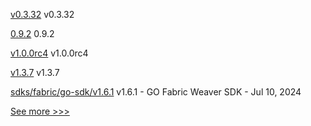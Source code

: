 
[v0.3.32](https://github.com/hyperledger-labs/yui-ibc-solidity/releases/tag/v0.3.32) v0.3.32

[0.9.2](https://github.com/hyperledger/besu-native/releases/tag/0.9.2) 0.9.2

[v1.0.0rc4](https://github.com/hyperledger/aries-acapy-docs/releases/tag/v1.0.0rc4) v1.0.0rc4

[v1.3.7](https://github.com/hyperledger/identus-apollo/releases/tag/v1.3.7) v1.3.7

[sdks/fabric/go-sdk/v1.6.1](https://github.com/hyperledger-labs/weaver-dlt-interoperability/releases/tag/sdks/fabric/go-sdk/v1.6.1) v1.6.1 - GO Fabric Weaver SDK - Jul 10, 2024


[See more >>>](https://start-here.hyperledger.org/releases)
